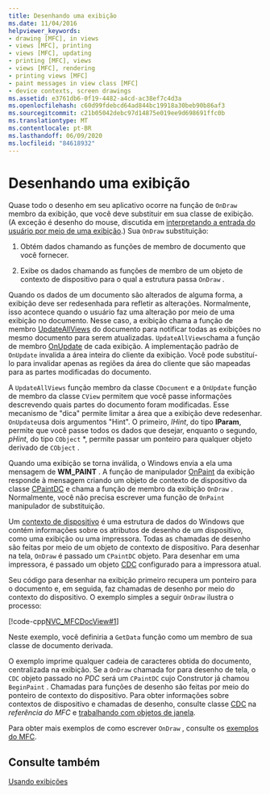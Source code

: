 ```yaml
---
title: Desenhando uma exibição
ms.date: 11/04/2016
helpviewer_keywords:
- drawing [MFC], in views
- views [MFC], printing
- views [MFC], updating
- printing [MFC], views
- views [MFC], rendering
- printing views [MFC]
- paint messages in view class [MFC]
- device contexts, screen drawings
ms.assetid: e3761db6-0f19-4482-a4cd-ac38ef7c4d3a
ms.openlocfilehash: c60d99fdebcd64ad844bc19918a30beb90b86af3
ms.sourcegitcommit: c21b05042debc97d14875e019ee9d698691ffc0b
ms.translationtype: MT
ms.contentlocale: pt-BR
ms.lasthandoff: 06/09/2020
ms.locfileid: "84618932"
---
```

# <a name="drawing-in-a-view"></a>Desenhando uma exibição

Quase todo o desenho em seu aplicativo ocorre na função de `OnDraw` membro da exibição, que você deve substituir em sua classe de exibição. (A exceção é desenho do mouse, discutida em [interpretando a entrada do usuário por meio de uma exibição](interpreting-user-input-through-a-view.md).) Sua `OnDraw` substituição:

1. Obtém dados chamando as funções de membro de documento que você fornecer.

1. Exibe os dados chamando as funções de membro de um objeto de contexto de dispositivo para o qual a estrutura passa `OnDraw` .

Quando os dados de um documento são alterados de alguma forma, a exibição deve ser redesenhada para refletir as alterações. Normalmente, isso acontece quando o usuário faz uma alteração por meio de uma exibição no documento. Nesse caso, a exibição chama a função de membro [UpdateAllViews](reference/cdocument-class.md#updateallviews) do documento para notificar todas as exibições no mesmo documento para serem atualizadas. `UpdateAllViews`chama a função de membro [OnUpdate](reference/cview-class.md#onupdate) de cada exibição. A implementação padrão de `OnUpdate` invalida a área inteira do cliente da exibição. Você pode substituí-lo para invalidar apenas as regiões da área do cliente que são mapeadas para as partes modificadas do documento.

A `UpdateAllViews` função membro da classe `CDocument` e a `OnUpdate` função de membro da classe `CView` permitem que você passe informações descrevendo quais partes do documento foram modificadas. Esse mecanismo de "dica" permite limitar a área que a exibição deve redesenhar. `OnUpdate`usa dois argumentos "Hint". O primeiro, *lHint*, do tipo **lParam**, permite que você passe todos os dados que desejar, enquanto o segundo, *pHint*, do tipo `CObject` *, permite passar um ponteiro para qualquer objeto derivado de `CObject` .

Quando uma exibição se torna inválida, o Windows envia a ela uma mensagem de **WM_PAINT** . A função de manipulador [OnPaint](reference/cwnd-class.md#onpaint) da exibição responde à mensagem criando um objeto de contexto de dispositivo da classe [CPaintDC](reference/cpaintdc-class.md) e chama a função de membro da exibição `OnDraw` . Normalmente, você não precisa escrever uma função de `OnPaint` manipulador de substituição.

Um [contexto de dispositivo](device-contexts.md) é uma estrutura de dados do Windows que contém informações sobre os atributos de desenho de um dispositivo, como uma exibição ou uma impressora. Todas as chamadas de desenho são feitas por meio de um objeto de contexto de dispositivo. Para desenhar na tela, `OnDraw` é passado um `CPaintDC` objeto. Para desenhar em uma impressora, é passado um objeto [CDC](reference/cdc-class.md) configurado para a impressora atual.

Seu código para desenhar na exibição primeiro recupera um ponteiro para o documento e, em seguida, faz chamadas de desenho por meio do contexto do dispositivo. O exemplo simples a seguir `OnDraw` ilustra o processo:

[!code-cpp[NVC_MFCDocView#1](codesnippet/cpp/drawing-in-a-view_1.cpp)]

Neste exemplo, você definiria a `GetData` função como um membro de sua classe de documento derivada.

O exemplo imprime qualquer cadeia de caracteres obtida do documento, centralizada na exibição. Se a `OnDraw` chamada for para desenho de tela, o `CDC` objeto passado no *PDC* será um `CPaintDC` cujo Construtor já chamou `BeginPaint` . Chamadas para funções de desenho são feitas por meio do ponteiro de contexto do dispositivo. Para obter informações sobre contextos de dispositivo e chamadas de desenho, consulte classe [CDC](reference/cdc-class.md) na *referência do MFC* e [trabalhando com objetos de janela](working-with-window-objects.md).

Para obter mais exemplos de como escrever `OnDraw` , consulte os [exemplos do MFC](../overview/visual-cpp-samples.md#mfc-samples).

## <a name="see-also"></a>Consulte também

[Usando exibições](using-views.md)
